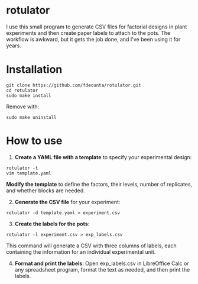 # rotulator

I use this small program to generate CSV files for factorial designs in plant experiments and then create paper labels to attach to the pots. The workflow is awkward, but it gets the job done, and I've been using it for years. 

# Installation

```
git clone https://github.com/fdecunta/rotulator.git
cd rotulator
sudo make install
```

Remove with:

```
sudo make uninstall
```


# How to use

1. **Create a YAML file with a template** to specify your experimental design:

```
rotulator -t
vim template.yaml
```

**Modify the template** to define the factors, their levels, number of replicates, and whether blocks are needed.

2. **Generate the CSV file** for your experiment:

```
rotulator -d template.yaml > experiment.csv
```

3. **Create the labels for the pots**:

```
rotulator -l experiment.csv > exp_labels.csv
```

This command will generate a CSV with three columns of labels, each containing the information for an individual experimental unit.

4. **Format and print the labels**: Open exp_labels.csv in LibreOffice Calc or any spreadsheet program, format the text as needed, and then print the labels.


